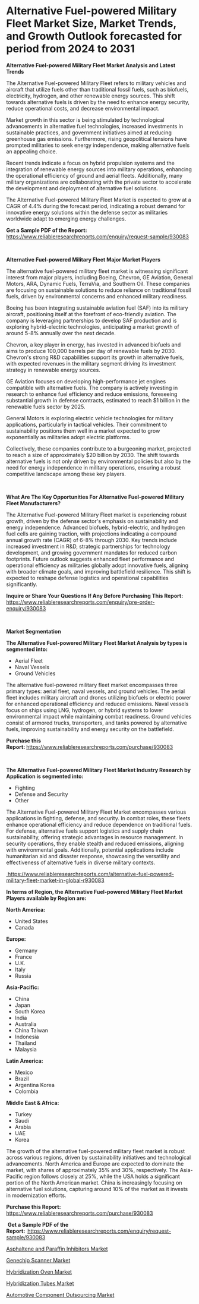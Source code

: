 <p><h1>Alternative Fuel-powered Military Fleet Market Size, Market Trends, and Growth Outlook forecasted for period from 2024 to 2031</h1></p><p><strong>Alternative Fuel-powered Military Fleet Market Analysis and Latest Trends</strong></p>
<p><p>The Alternative Fuel-powered Military Fleet refers to military vehicles and aircraft that utilize fuels other than traditional fossil fuels, such as biofuels, electricity, hydrogen, and other renewable energy sources. This shift towards alternative fuels is driven by the need to enhance energy security, reduce operational costs, and decrease environmental impact.</p><p>Market growth in this sector is being stimulated by technological advancements in alternative fuel technologies, increased investments in sustainable practices, and government initiatives aimed at reducing greenhouse gas emissions. Furthermore, rising geopolitical tensions have prompted militaries to seek energy independence, making alternative fuels an appealing choice.</p><p>Recent trends indicate a focus on hybrid propulsion systems and the integration of renewable energy sources into military operations, enhancing the operational efficiency of ground and aerial fleets. Additionally, many military organizations are collaborating with the private sector to accelerate the development and deployment of alternative fuel solutions.</p><p>The Alternative Fuel-powered Military Fleet Market is expected to grow at a CAGR of 4.4% during the forecast period, indicating a robust demand for innovative energy solutions within the defense sector as militaries worldwide adapt to emerging energy challenges.</p></p>
<p><strong>Get a Sample PDF of the Report:&nbsp;</strong> <a href="https://www.reliableresearchreports.com/enquiry/request-sample/930083?utm_campaign=11&utm_medium=2&utm_source=Github&utm_content=ia&utm_term=05112024&utm_id=alternative-fuel-powered-military-fleet">https://www.reliableresearchreports.com/enquiry/request-sample/930083</a></p>
<p>&nbsp;</p>
<p><strong>Alternative Fuel-powered Military Fleet Major Market Players</strong></p>
<p><p>The alternative fuel-powered military fleet market is witnessing significant interest from major players, including Boeing, Chevron, GE Aviation, General Motors, ARA, Dynamic Fuels, TerraVia, and Southern Oil. These companies are focusing on sustainable solutions to reduce reliance on traditional fossil fuels, driven by environmental concerns and enhanced military readiness.</p><p>Boeing has been integrating sustainable aviation fuel (SAF) into its military aircraft, positioning itself at the forefront of eco-friendly aviation. The company is leveraging partnerships to develop SAF production and is exploring hybrid-electric technologies, anticipating a market growth of around 5-8% annually over the next decade.</p><p>Chevron, a key player in energy, has invested in advanced biofuels and aims to produce 100,000 barrels per day of renewable fuels by 2030. Chevron's strong R&D capabilities support its growth in alternative fuels, with expected revenues in the military segment driving its investment strategy in renewable energy sources.</p><p>GE Aviation focuses on developing high-performance jet engines compatible with alternative fuels. The company is actively investing in research to enhance fuel efficiency and reduce emissions, foreseeing substantial growth in defense contracts, estimated to reach $1 billion in the renewable fuels sector by 2025.</p><p>General Motors is exploring electric vehicle technologies for military applications, particularly in tactical vehicles. Their commitment to sustainability positions them well in a market expected to grow exponentially as militaries adopt electric platforms.</p><p>Collectively, these companies contribute to a burgeoning market, projected to reach a size of approximately $20 billion by 2030. The shift towards alternative fuels is not only driven by environmental policies but also by the need for energy independence in military operations, ensuring a robust competitive landscape among these key players.</p></p>
<p>&nbsp;</p>
<p><strong>What Are The Key Opportunities For Alternative Fuel-powered Military Fleet Manufacturers?</strong></p>
<p><p>The Alternative Fuel-powered Military Fleet market is experiencing robust growth, driven by the defense sector's emphasis on sustainability and energy independence. Advanced biofuels, hybrid-electric, and hydrogen fuel cells are gaining traction, with projections indicating a compound annual growth rate (CAGR) of 6-8% through 2030. Key trends include increased investment in R&D, strategic partnerships for technology development, and growing government mandates for reduced carbon footprints. Future outlook suggests enhanced fleet performance and operational efficiency as militaries globally adopt innovative fuels, aligning with broader climate goals, and improving battlefield resilience. This shift is expected to reshape defense logistics and operational capabilities significantly.</p></p>
<p><strong>Inquire or Share Your Questions If Any Before Purchasing This Report:</strong> <a href="https://www.reliableresearchreports.com/enquiry/pre-order-enquiry/930083?utm_campaign=11&utm_medium=2&utm_source=Github&utm_content=ia&utm_term=05112024&utm_id=alternative-fuel-powered-military-fleet">https://www.reliableresearchreports.com/enquiry/pre-order-enquiry/930083</a></p>
<p>&nbsp;</p>
<p><strong>Market Segmentation</strong></p>
<p><strong>The Alternative Fuel-powered Military Fleet Market Analysis by types is segmented into:</strong></p>
<p><ul><li>Aerial Fleet</li><li>Naval Vessels</li><li>Ground Vehicles</li></ul></p>
<p><p>The alternative fuel-powered military fleet market encompasses three primary types: aerial fleet, naval vessels, and ground vehicles. The aerial fleet includes military aircraft and drones utilizing biofuels or electric power for enhanced operational efficiency and reduced emissions. Naval vessels focus on ships using LNG, hydrogen, or hybrid systems to lower environmental impact while maintaining combat readiness. Ground vehicles consist of armored trucks, transporters, and tanks powered by alternative fuels, improving sustainability and energy security on the battlefield.</p></p>
<p><strong>Purchase this Report:&nbsp;</strong><a href="https://www.reliableresearchreports.com/purchase/930083?utm_campaign=11&utm_medium=2&utm_source=Github&utm_content=ia&utm_term=05112024&utm_id=alternative-fuel-powered-military-fleet">https://www.reliableresearchreports.com/purchase/930083</a></p>
<p>&nbsp;</p>
<p><strong>The Alternative Fuel-powered Military Fleet Market Industry Research by Application is segmented into:</strong></p>
<p><ul><li>Fighting</li><li>Defense and Security</li><li>Other</li></ul></p>
<p><p>The Alternative Fuel-powered Military Fleet Market encompasses various applications in fighting, defense, and security. In combat roles, these fleets enhance operational efficiency and reduce dependence on traditional fuels. For defense, alternative fuels support logistics and supply chain sustainability, offering strategic advantages in resource management. In security operations, they enable stealth and reduced emissions, aligning with environmental goals. Additionally, potential applications include humanitarian aid and disaster response, showcasing the versatility and effectiveness of alternative fuels in diverse military contexts.</p></p>
<p><a href="https://www.reliableresearchreports.com/alternative-fuel-powered-military-fleet-market-in-global-r930083?utm_campaign=11&utm_medium=2&utm_source=Github&utm_content=ia&utm_term=05112024&utm_id=alternative-fuel-powered-military-fleet">&nbsp;https://www.reliableresearchreports.com/alternative-fuel-powered-military-fleet-market-in-global-r930083</a></p>
<p><strong>In terms of Region, the Alternative Fuel-powered Military Fleet Market Players available by Region are:</strong></p>
<p>
    <p> <strong> North America: </strong>
        <ul>
            <li>United States</li>
            <li>Canada</li>
        </ul>
        </p> 
    <p> <strong> Europe: </strong>
        <ul>
            <li>Germany</li>
            <li>France</li>
            <li>U.K.</li>
            <li>Italy</li>
            <li>Russia</li>
        </ul>
        </p> 
    <p> <strong> Asia-Pacific: </strong>
        <ul>
            <li>China</li>
            <li>Japan</li>
            <li>South Korea</li>
            <li>India</li>
            <li>Australia</li>
            <li>China Taiwan</li>
            <li>Indonesia</li>
            <li>Thailand</li>
            <li>Malaysia</li>
        </ul>
        </p> 
    <p> <strong> Latin America: </strong>
        <ul>
            <li>Mexico</li>
            <li>Brazil</li>
            <li>Argentina Korea</li>
            <li>Colombia</li>
        </ul>
        </p> 
    <p> <strong> Middle East & Africa: </strong>
        <ul>
            <li>Turkey</li>
            <li>Saudi</li>
            <li>Arabia</li>
            <li>UAE</li>
            <li>Korea</li>
        </ul>
    </p>
    </p>
<p><p>The growth of the alternative fuel-powered military fleet market is robust across various regions, driven by sustainability initiatives and technological advancements. North America and Europe are expected to dominate the market, with shares of approximately 35% and 30%, respectively. The Asia-Pacific region follows closely at 25%, while the USA holds a significant portion of the North American market. China is increasingly focusing on alternative fuel solutions, capturing around 10% of the market as it invests in modernization efforts.</p></p>
<p><strong>Purchase this Report: </strong><a href="https://www.reliableresearchreports.com/purchase/930083?utm_campaign=11&utm_medium=2&utm_source=Github&utm_content=ia&utm_term=05112024&utm_id=alternative-fuel-powered-military-fleet">https://www.reliableresearchreports.com/purchase/930083</a></p>
<p>&nbsp;<strong>Get a Sample PDF of the Report:&nbsp;&nbsp;</strong><a href="https://www.reliableresearchreports.com/enquiry/request-sample/930083?utm_campaign=11&utm_medium=2&utm_source=Github&utm_content=ia&utm_term=05112024&utm_id=alternative-fuel-powered-military-fleet">https://www.reliableresearchreports.com/enquiry/request-sample/930083</a></p>
<p><strong></strong></p>
<p><p><a href="https://github.com/ellinutterosx5/Market-Research-Report-List-1/blob/main/asphaltene-and-paraffin-inhibitors-market.md?utm_campaign=11&utm_medium=2&utm_source=Github&utm_content=ia&utm_term=05112024&utm_id=alternative-fuel-powered-military-fleet">Asphaltene and Paraffin Inhibitors Market</a></p><p><a href="https://issuu.com/reportprime-2/docs/genechip-scanner-market-size-2030.p_cfe16e29217381?utm_campaign=11&utm_medium=2&utm_source=Github&utm_content=ia&utm_term=05112024&utm_id=alternative-fuel-powered-military-fleet">Genechip Scanner Market</a></p><p><a href="https://issuu.com/reportprime-2/docs/hybridization-oven-market-size-2030_977a59c9fa0c32?utm_campaign=11&utm_medium=2&utm_source=Github&utm_content=ia&utm_term=05112024&utm_id=alternative-fuel-powered-military-fleet">Hybridization Oven Market</a></p><p><a href="https://issuu.com/reportprime-2/docs/hybridization-tubes-market-size-203_8aa8a90917c95b?utm_campaign=11&utm_medium=2&utm_source=Github&utm_content=ia&utm_term=05112024&utm_id=alternative-fuel-powered-military-fleet">Hybridization Tubes Market</a></p><p><a href="https://github.com/ambertqocronceb/Market-Research-Report-List-1/blob/main/automotive-component-outsourcing-market.md?utm_campaign=11&utm_medium=2&utm_source=Github&utm_content=ia&utm_term=05112024&utm_id=alternative-fuel-powered-military-fleet">Automotive Component Outsourcing Market</a></p></p>